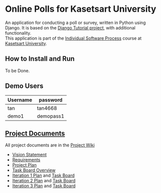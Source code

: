 # Online Polls for Kasetsart University
An application for conducting a poll or survey, written in Python using Django. It is based on the [Django Tutorial project][django-tutorial],
with additional functionality. <br>
This application is part of the [Individual Software Process](https://cpske.github.io/ISP) course at [Kasetsart University](https://ku.ac.th).

## How to Install and Run
To be Done.

## Demo Users
| Username | password  |
|----------|-----------|
| tan      | tan4668   |
| demo1    | demopass1 |


## [Project Documents](https://github.com/Supakrit65/ku-polls/wiki)
All project documents are in the [Project Wiki](../../wiki/Home)

- [Vision Statement](../../wiki/Vision%20Statement)
- [Requirements](../../wiki/Requirements)
- [Project Plan](../../wiki/Development%20Plan)
- [Task Board Overview](https://github.com/users/Supakrit65/projects/4/views/8)
- [Iteration 1 Plan](../../wiki/Iteration%201%20Plan) and [Task Board](https://github.com/users/Supakrit65/projects/4/views/1) 
- [Iteration 2 Plan](../../wiki/Iteration%202%20Plan) and [Task Board](https://github.com/users/Supakrit65/projects/4/views/5)
- [Iteration 3 Plan](../../wiki/Iteration%203%20Plan) and [Task Board](https://github.com/users/Supakrit65/projects/4/views/7)

[django-tutorial]: https://docs.djangoproject.com/en/4.1/intro/tutorial01/

